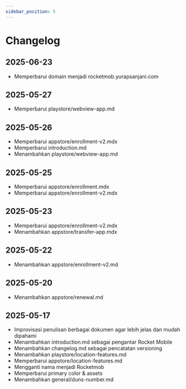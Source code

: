 ```yaml
---
sidebar_position: 5
---
```


# Changelog

## 2025-06-23

- Memperbarui domain menjadi rocketmob.yurapsanjani.com

## 2025-05-27

- Memperbarui playstore/webview-app.md

## 2025-05-26

- Memperbarui appstore/enrollment-v2.mdx
- Memperbarui introduction.md
- Menambahkan playstore/webview-app.md

## 2025-05-25

- Memperbarui appstore/enrollment.mdx
- Memperbarui appstore/enrollment-v2.mdx

## 2025-05-23

- Memperbarui appstore/enrollment-v2.mdx
- Menambahkan appstore/transfer-app.mdx

## 2025-05-22

- Menambahkan appstore/enrollment-v2.md

## 2025-05-20

- Menambahkan appstore/renewal.md

## 2025-05-17

- Improvisasi penulisan berbagai dokumen agar lebih jelas dan mudah dipahami  
- Menambahkan introduction.md sebagai pengantar Rocket Mobile
- Menambahkan changelog.md sebagai pencatatan versioning
- Menambahkan playstore/location-features.md
- Memperbarui appstore/location-features.md
- Mengganti nama menjadi Rocketmob
- Memperbarui primary color & assets
- Menambahkan general/duns-number.md